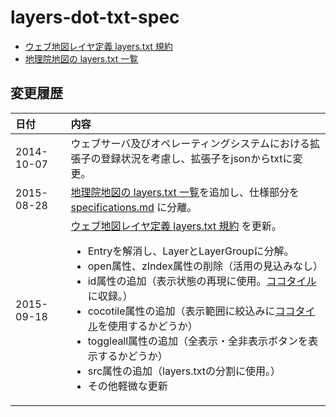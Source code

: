 layers-dot-txt-spec
====================

- [ウェブ地図レイヤ定義 layers.txt 規約](specifications.md)
- [地理院地図の layers.txt 一覧](list.md)

## 変更履歴
|日付      |内容      |
|:---------|:---------|
|2014-10-07|ウェブサーバ及びオペレーティングシステムにおける拡張子の登録状況を考慮し、拡張子をjsonからtxtに変更。|
|2015-08-28|[地理院地図の layers.txt 一覧](list.md)を追加し、仕様部分を [specifications.md](specifications.md) に分離。|
|2015-09-18|[ウェブ地図レイヤ定義 layers.txt 規約](specifications.md) を更新。<ul><li>Entryを解消し、LayerとLayerGroupに分解。</li><li>open属性、zIndex属性の削除（活用の見込みなし）</li><li>id属性の追加（表示状態の再現に使用。<a href='https://github.com/gsi-cyberjapan/cocotile-spec'>ココタイル</a>に収録。）</li><li>cocotile属性の追加（表示範囲に絞込みに<a href='https://github.com/gsi-cyberjapan/cocotile-spec'>ココタイル</a>を使用するかどうか）</li><li>toggleall属性の追加（全表示・全非表示ボタンを表示するかどうか）</li><li>src属性の追加（layers.txtの分割に使用。）</li><li>その他軽微な更新</li></ul>|
